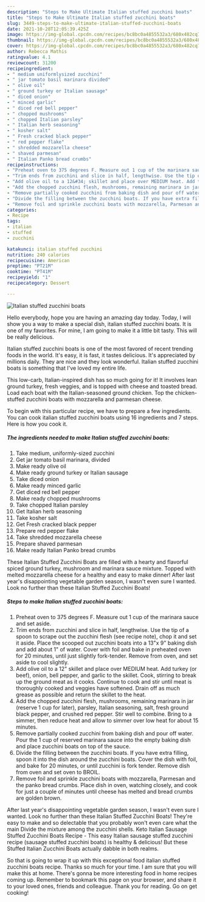 ```yaml
---
description: "Steps to Make Ultimate Italian stuffed zucchini boats"
title: "Steps to Make Ultimate Italian stuffed zucchini boats"
slug: 3449-steps-to-make-ultimate-italian-stuffed-zucchini-boats
date: 2021-10-28T12:05:39.425Z
image: https://img-global.cpcdn.com/recipes/bc8bc0a4855532a3/680x482cq70/italian-stuffed-zucchini-boats-recipe-main-photo.jpg
thumbnail: https://img-global.cpcdn.com/recipes/bc8bc0a4855532a3/680x482cq70/italian-stuffed-zucchini-boats-recipe-main-photo.jpg
cover: https://img-global.cpcdn.com/recipes/bc8bc0a4855532a3/680x482cq70/italian-stuffed-zucchini-boats-recipe-main-photo.jpg
author: Rebecca Mathis
ratingvalue: 4.1
reviewcount: 31200
recipeingredient:
- " medium uniformlysized zucchini"
- " jar tomato basil marinara divided"
- " olive oil"
- " ground turkey or Italian sausage"
- " diced onion"
- " minced garlic"
- " diced red bell pepper"
- " chopped mushrooms"
- " chopped Italian parsley"
- " Italian herb seasoning"
- " kosher salt"
- " Fresh cracked black pepper"
- " red pepper flake"
- " shredded mozzarella cheese"
- " shaved parmesan"
- " Italian Panko bread crumbs"
recipeinstructions:
- "Preheat oven to 375 degrees F. Measure out 1 cup of the marinara sauce and set aside."
- "Trim ends from zucchini and slice in half, lengthwise. Use the tip of a spoon to scrape out the zucchini flesh (see recipe note), chop it and set it aside. Place the scooped out zucchini boats into a 13&#34;x 9&#34; baking dish and add about 1&#34; of water. Cover with foil and bake in preheated oven for 20 minutes, until just slightly fork-tender. Remove from oven, and set aside to cool slightly."
- "Add olive oil to a 12&#34; skillet and place over MEDIUM heat. Add turkey (or beef), onion, bell pepper, and garlic to the skillet. Cook, stirring to break up the ground meat as it cooks. Continue to cook and stir until meat is thoroughly cooked and veggies have softened. Drain off as much grease as possible and return the skillet to the heat."
- "Add the chopped zucchini flesh, mushrooms, remaining marinara in jar (reserve 1 cup for later), parsley, Italian seasoning, salt, fresh ground black pepper, and crushed red pepper. Stir well to combine. Bring to a simmer, then reduce heat and allow to simmer over low heat for about 15 minutes."
- "Remove partially cooked zucchini from baking dish and pour off water. Pour the 1 cup of reserved marinara sauce into the empty baking dish and place zucchini boats on top of the sauce."
- "Divide the filling between the zucchini boats. If you have extra filling, spoon it into the dish around the zucchini boats. Cover the dish with foil, and bake for 20 minutes, or until zucchini is fork tender. Remove dish from oven and set oven to BROIL."
- "Remove foil and sprinkle zucchini boats with mozzarella, Parmesan and the panko bread crumbs. Place dish in oven, watching closely, and cook for just a couple of minutes until cheese has melted and bread crumbs are golden brown."
categories:
- Recipe
tags:
- italian
- stuffed
- zucchini

katakunci: italian stuffed zucchini 
nutrition: 240 calories
recipecuisine: American
preptime: "PT21M"
cooktime: "PT41M"
recipeyield: "1"
recipecategory: Dessert

---
```



![Italian stuffed zucchini boats](https://img-global.cpcdn.com/recipes/bc8bc0a4855532a3/680x482cq70/italian-stuffed-zucchini-boats-recipe-main-photo.jpg)

Hello everybody, hope you are having an amazing day today. Today, I will show you a way to make a special dish, italian stuffed zucchini boats. It is one of my favorites. For mine, I am going to make it a little bit tasty. This will be really delicious.

Italian stuffed zucchini boats is one of the most favored of recent trending foods in the world. It's easy, it is fast, it tastes delicious. It's appreciated by millions daily. They are nice and they look wonderful. Italian stuffed zucchini boats is something that I've loved my entire life.

This low-carb, Italian-inspired dish has so much going for it! It involves lean ground turkey, fresh veggies, and is topped with cheese and toasted bread. Load each boat with the Italian-seasoned ground chicken. Top the chicken-stuffed zucchini boats with mozzarella and parmesan cheese.


To begin with this particular recipe, we have to prepare a few ingredients. You can cook italian stuffed zucchini boats using 16 ingredients and 7 steps. Here is how you cook it.

<!--inarticleads1-->

##### The ingredients needed to make Italian stuffed zucchini boats:

1. Take  medium, uniformly-sized zucchini
1. Get  jar tomato basil marinara, divided
1. Make ready  olive oil
1. Make ready  ground turkey or Italian sausage
1. Take  diced onion
1. Make ready  minced garlic
1. Get  diced red bell pepper
1. Make ready  chopped mushrooms
1. Take  chopped Italian parsley
1. Get  Italian herb seasoning
1. Take  kosher salt
1. Get  Fresh cracked black pepper
1. Prepare  red pepper flake
1. Take  shredded mozzarella cheese
1. Prepare  shaved parmesan
1. Make ready  Italian Panko bread crumbs


These Italian Stuffed Zucchini Boats are filled with a hearty and flavorful spiced ground turkey, mushroom and marinara sauce mixture. Topped with melted mozzarella cheese for a healthy and easy to make dinner! After last year&#39;s disappointing vegetable garden season, I wasn&#39;t even sure I wanted. Look no further than these Italian Stuffed Zucchini Boats! 

<!--inarticleads2-->

##### Steps to make Italian stuffed zucchini boats:

1. Preheat oven to 375 degrees F. Measure out 1 cup of the marinara sauce and set aside.
1. Trim ends from zucchini and slice in half, lengthwise. Use the tip of a spoon to scrape out the zucchini flesh (see recipe note), chop it and set it aside. Place the scooped out zucchini boats into a 13&#34;x 9&#34; baking dish and add about 1&#34; of water. Cover with foil and bake in preheated oven for 20 minutes, until just slightly fork-tender. Remove from oven, and set aside to cool slightly.
1. Add olive oil to a 12&#34; skillet and place over MEDIUM heat. Add turkey (or beef), onion, bell pepper, and garlic to the skillet. Cook, stirring to break up the ground meat as it cooks. Continue to cook and stir until meat is thoroughly cooked and veggies have softened. Drain off as much grease as possible and return the skillet to the heat.
1. Add the chopped zucchini flesh, mushrooms, remaining marinara in jar (reserve 1 cup for later), parsley, Italian seasoning, salt, fresh ground black pepper, and crushed red pepper. Stir well to combine. Bring to a simmer, then reduce heat and allow to simmer over low heat for about 15 minutes.
1. Remove partially cooked zucchini from baking dish and pour off water. Pour the 1 cup of reserved marinara sauce into the empty baking dish and place zucchini boats on top of the sauce.
1. Divide the filling between the zucchini boats. If you have extra filling, spoon it into the dish around the zucchini boats. Cover the dish with foil, and bake for 20 minutes, or until zucchini is fork tender. Remove dish from oven and set oven to BROIL.
1. Remove foil and sprinkle zucchini boats with mozzarella, Parmesan and the panko bread crumbs. Place dish in oven, watching closely, and cook for just a couple of minutes until cheese has melted and bread crumbs are golden brown.


After last year&#39;s disappointing vegetable garden season, I wasn&#39;t even sure I wanted. Look no further than these Italian Stuffed Zucchini Boats! They&#39;re easy to make and so delectable that you probably won&#39;t even care what the main Divide the mixture among the zucchini shells. Keto Italian Sausage Stuffed Zucchini Boats Recipe - This easy Italian sausage stuffed zucchini recipe (sausage stuffed zucchini boats) is healthy &amp; delicious! But these Stuffed Italian Zucchini Boats actually dabble in both realms. 

So that is going to wrap it up with this exceptional food italian stuffed zucchini boats recipe. Thanks so much for your time. I am sure that you will make this at home. There's gonna be more interesting food in home recipes coming up. Remember to bookmark this page on your browser, and share it to your loved ones, friends and colleague. Thank you for reading. Go on get cooking!
